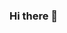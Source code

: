 ### Hi there 👋

<!--
**Mbabazi-Hawa-Bint-Edrisa/Mbabazi-Hawa-Bint-Edrisa** is a ✨ _special_ ✨ repository because its `README.md` (this file) appears on your GitHub profile.

Here are some ideas to get you started:
I am working on a restuarant website
displaying the menu and some information about the restuarant, address and how to get in touch.

- 🔭 I’m currently working on ...
- 🌱 I’m currently learning ...
- 👯 I’m looking to collaborate on ...
- 🤔 I’m looking for help with ...
- 💬 Ask me about ...
- 📫 How to reach me: ...
- 😄 Pronouns: ...
- ⚡ Fun fact: ...
-->
